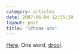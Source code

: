 ```yaml
---
category: articles
date: 2007-06-04 12:55:39
layout: post
title: "iPhone ads"
---
```


<a href="http://www.apple.com/iphone/ads/">Here</a>. One word, <a href="http://www.answers.com/drool">drool</a>.
